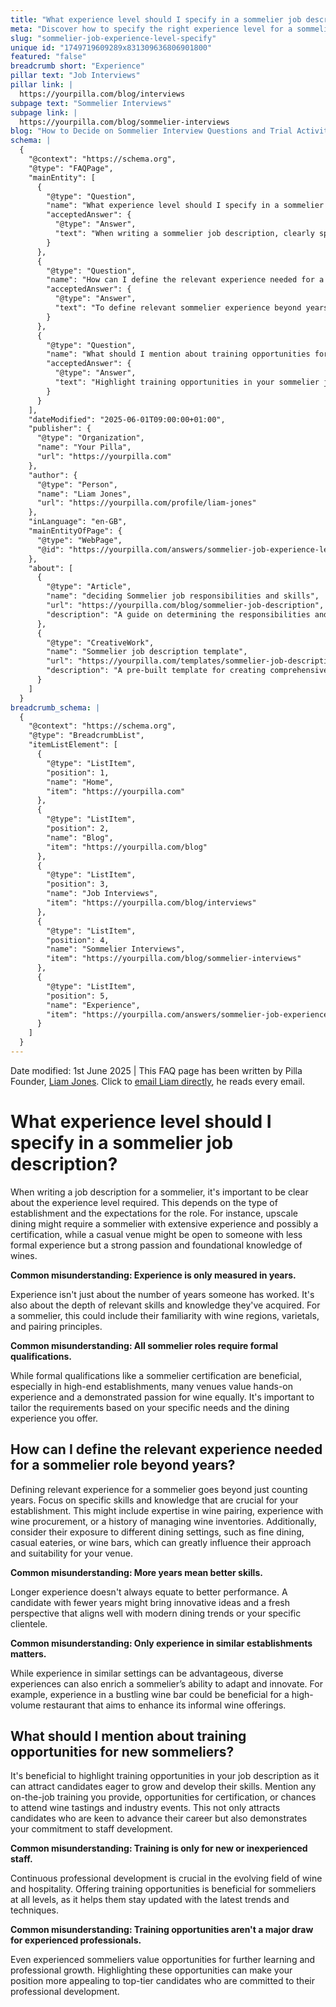 ```yaml
---
title: "What experience level should I specify in a sommelier job description?"
meta: "Discover how to specify the right experience level for a sommelier role, including common misconceptions about qualifications and the value of diverse experience."
slug: "sommelier-job-experience-level-specify"
unique id: "1749719609289x831309636806901800"
featured: "false"
breadcrumb short: "Experience"
pillar text: "Job Interviews"
pillar link: |
  https://yourpilla.com/blog/interviews
subpage text: "Sommelier Interviews"
subpage link: |
  https://yourpilla.com/blog/sommelier-interviews
blog: "How to Decide on Sommelier Interview Questions and Trial Activities"
schema: |
  {
    "@context": "https://schema.org",
    "@type": "FAQPage",
    "mainEntity": [
      {
        "@type": "Question",
        "name": "What experience level should I specify in a sommelier job description?",
        "acceptedAnswer": {
          "@type": "Answer",
          "text": "When writing a sommelier job description, clearly specify the experience level required based on your establishment's type and expectations. Upscale dining might require a sommelier with extensive experience and possibly certifications, whereas a casual venue may prefer someone with less formal experience but strong passion and knowledge of wines. Tailor the requirements to your needs and the dining experience you offer."
        }
      },
      {
        "@type": "Question",
        "name": "How can I define the relevant experience needed for a sommelier role beyond years?",
        "acceptedAnswer": {
          "@type": "Answer",
          "text": "To define relevant sommelier experience beyond years, focus on specific skills and knowledge crucial for your establishment. This includes expertise in wine pairing, experience with wine procurement, and managing wine inventories. Consider the candidate's exposure to various dining settings, such as fine dining, casual eateries, or wine bars, to assess their suitability and adaptability for your venue."
        }
      },
      {
        "@type": "Question",
        "name": "What should I mention about training opportunities for new sommeliers?",
        "acceptedAnswer": {
          "@type": "Answer",
          "text": "Highlight training opportunities in your sommelier job description to attract candidates eager to develop their skills. Mention on-the-job training, certification opportunities, and chances to attend wine tastings and industry events. This demonstrates your commitment to staff development and attracts candidates committed to their professional growth."
        }
      }
    ],
    "dateModified": "2025-06-01T09:00:00+01:00",
    "publisher": {
      "@type": "Organization",
      "name": "Your Pilla",
      "url": "https://yourpilla.com"
    },
    "author": {
      "@type": "Person",
      "name": "Liam Jones",
      "url": "https://yourpilla.com/profile/liam-jones"
    },
    "inLanguage": "en-GB",
    "mainEntityOfPage": {
      "@type": "WebPage",
      "@id": "https://yourpilla.com/answers/sommelier-job-experience-level-specify"
    },
    "about": [
      {
        "@type": "Article",
        "name": "deciding Sommelier job responsibilities and skills",
        "url": "https://yourpilla.com/blog/sommelier-job-description",
        "description": "A guide on determining the responsibilities and skills needed in a sommelier job description, tailored for different types of dining establishments."
      },
      {
        "@type": "CreativeWork",
        "name": "Sommelier job description template",
        "url": "https://yourpilla.com/templates/sommelier-job-description",
        "description": "A pre-built template for creating comprehensive job descriptions for sommelier positions, suitable for various dining environments."
      }
    ]
  }
breadcrumb_schema: |
  {
    "@context": "https://schema.org",
    "@type": "BreadcrumbList",
    "itemListElement": [
      {
        "@type": "ListItem",
        "position": 1,
        "name": "Home",
        "item": "https://yourpilla.com"
      },
      {
        "@type": "ListItem",
        "position": 2,
        "name": "Blog",
        "item": "https://yourpilla.com/blog"
      },
      {
        "@type": "ListItem",
        "position": 3,
        "name": "Job Interviews",
        "item": "https://yourpilla.com/blog/interviews"
      },
      {
        "@type": "ListItem",
        "position": 4,
        "name": "Sommelier Interviews",
        "item": "https://yourpilla.com/blog/sommelier-interviews"
      },
      {
        "@type": "ListItem",
        "position": 5,
        "name": "Experience",
        "item": "https://yourpilla.com/answers/sommelier-job-experience-level-specify"
      }
    ]
  }
---
```


Date modified: 1st June 2025 | This FAQ page has been written by Pilla Founder, [Liam Jones](https://yourpilla.com/profile/liam-jones). Click to [email Liam directly](https://mailto:liam@yourpilla.com), he reads every email.

# What experience level should I specify in a sommelier job description?

When writing a job description for a sommelier, it's important to be clear about the experience level required. This depends on the type of establishment and the expectations for the role. For instance, upscale dining might require a sommelier with extensive experience and possibly a certification, while a casual venue might be open to someone with less formal experience but a strong passion and foundational knowledge of wines.

**Common misunderstanding: Experience is only measured in years.**

Experience isn't just about the number of years someone has worked. It's also about the depth of relevant skills and knowledge they've acquired. For a sommelier, this could include their familiarity with wine regions, varietals, and pairing principles.

**Common misunderstanding: All sommelier roles require formal qualifications.**

While formal qualifications like a sommelier certification are beneficial, especially in high-end establishments, many venues value hands-on experience and a demonstrated passion for wine equally. It's important to tailor the requirements based on your specific needs and the dining experience you offer.

## How can I define the relevant experience needed for a sommelier role beyond years?

Defining relevant experience for a sommelier goes beyond just counting years. Focus on specific skills and knowledge that are crucial for your establishment. This might include expertise in wine pairing, experience with wine procurement, or a history of managing wine inventories. Additionally, consider their exposure to different dining settings, such as fine dining, casual eateries, or wine bars, which can greatly influence their approach and suitability for your venue.

**Common misunderstanding: More years mean better skills.**

Longer experience doesn't always equate to better performance. A candidate with fewer years might bring innovative ideas and a fresh perspective that aligns well with modern dining trends or your specific clientele.

**Common misunderstanding: Only experience in similar establishments matters.**

While experience in similar settings can be advantageous, diverse experiences can also enrich a sommelier’s ability to adapt and innovate. For example, experience in a bustling wine bar could be beneficial for a high-volume restaurant that aims to enhance its informal wine offerings.

## What should I mention about training opportunities for new sommeliers?

It's beneficial to highlight training opportunities in your job description as it can attract candidates eager to grow and develop their skills. Mention any on-the-job training you provide, opportunities for certification, or chances to attend wine tastings and industry events. This not only attracts candidates who are keen to advance their career but also demonstrates your commitment to staff development.

**Common misunderstanding: Training is only for new or inexperienced staff.**

Continuous professional development is crucial in the evolving field of wine and hospitality. Offering training opportunities is beneficial for sommeliers at all levels, as it helps them stay updated with the latest trends and techniques.

**Common misunderstanding: Training opportunities aren't a major draw for experienced professionals.**

Even experienced sommeliers value opportunities for further learning and professional growth. Highlighting these opportunities can make your position more appealing to top-tier candidates who are committed to their professional development.